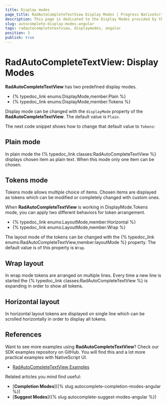 ```yaml
---
title: Display modes
page_title: RadAutoCompleteTextView Display Modes | Progress NativeScript UI Documentation
description: This page is dedicated to the Display Modes provided by the RadAutoCompleteTextView control.
slug: autocomplete-display-modes-angular
tags: radautocompletetextview, displaymodes, angular
position: 3
publish: true
---
```


# RadAutoCompleteTextView: Display Modes

**RadAutoCompleteTextView** has two predefined display modes.

- {% typedoc_link enums:DisplayMode,member:Plain %}
- {% typedoc_link enums:DisplayMode,member:Tokens %}

Display mode can be changed with the `displayMode` property of the **RadAutoCompleteTextView**. The default value is `Plain`.

The next code snippet shows how to change that default value to `Tokens`:

<snippet id='angular-autocomplete-tokens-mode-html'/>
<snippet id='angular-autocomplete-tokens-mode'/>

## Plain mode
In plain mode the {% typedoc_link classes:RadAutoCompleteTextView %} displays chosen item as plain text. When this mode only one item can be chosen.

## Tokens mode
Tokens mode allows multiple choice of items. Chosen items are displayed as tokens which can be modified or completely changed with custom ones.

When **RadAutoCompleteTextView** is working in DisplayMode.Tokens mode, you can apply two different behaviors for token arrangement.

- {% typedoc_link enums:LayoutMode,member:Horizontal %}
- {% typedoc_link enums:LayoutMode,member:Wrap %}

The layout mode of the tokens can be changed with the {% typedoc_link enums:RadAutoCompleteTextView,member:layoutMode %} property. The default value is of this property is `Wrap`.

<snippet id='angular-autocomplete-layouts-wrap-html'/>
<snippet id='angular-autocomplete-layouts-wrap'/>

## Wrap layout
In wrap mode tokens are arranged on multiple lines. Every time a new line is started the {% typedoc_link classes:RadAutoCompleteTextView %} is expanding in order to show all tokens.

## Horizontal layout
In horizontal layout tokens are displayed on single line which can be scrolled horizontally in order to display all tokens.

## References
Want to see more examples using **RadAutoCompleteTextView**?
Check our SDK examples repository on GitHub. You will find this and a lot more practical examples with NativeScript UI.

* [RadAutoCompleteTextView Examples](https://github.com/telerik/nativescript-ui-samples/tree/master/autocomplete/app/)

Related articles you mind find useful:

* [**Completion Modes**]({% slug autocomplete-completion-modes-angular %})
* [**Suggest Modes**]({% slug autocomplete-suggest-modes-angular %})